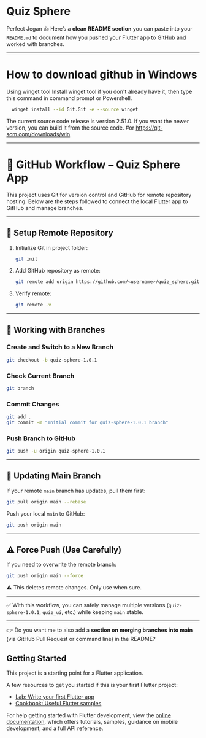 # Quiz Sphere

Perfect Jegan 👍 Here’s a **clean README section** you can paste into your `README.md` to document how you pushed your Flutter app to GitHub and worked with branches.

---
# How to download github in Windows

Using winget tool
Install winget tool if you don't already have it, then type this command in command prompt or Powershell.

 ```bash
   winget install --id Git.Git -e --source winget
 ```
The current source code release is version 2.51.0. If you want the newer version, you can build it from the source code.
#or
https://git-scm.com/downloads/win


---

# 📌 GitHub Workflow – Quiz Sphere App

This project uses Git for version control and GitHub for remote repository hosting. Below are the steps followed to connect the local Flutter app to GitHub and manage branches.

---

## 🚀 Setup Remote Repository

1. Initialize Git in project folder:

   ```bash
   git init
   ```

2. Add GitHub repository as remote:

   ```bash
   git remote add origin https://github.com/<username>/quiz_sphere.git
   ```

3. Verify remote:

   ```bash
   git remote -v
   ```

---

## 🌿 Working with Branches

### Create and Switch to a New Branch

```bash
git checkout -b quiz-sphere-1.0.1
```

### Check Current Branch

```bash
git branch
```

### Commit Changes

```bash
git add .
git commit -m "Initial commit for quiz-sphere-1.0.1 branch"
```

### Push Branch to GitHub

```bash
git push -u origin quiz-sphere-1.0.1
```

---

## 🔄 Updating Main Branch

If your remote `main` branch has updates, pull them first:

```bash
git pull origin main --rebase
```

Push your local `main` to GitHub:

```bash
git push origin main
```

---

## ⚠️ Force Push (Use Carefully)

If you need to overwrite the remote branch:

```bash
git push origin main --force
```

⚠️ This deletes remote changes. Only use when sure.

---

✅ With this workflow, you can safely manage multiple versions (`quiz-sphere-1.0.1`, `quiz_ui`, etc.) while keeping `main` stable.

---

👉 Do you want me to also add a **section on merging branches into main** (via GitHub Pull Request or command line) in the README?


## Getting Started

This project is a starting point for a Flutter application.

A few resources to get you started if this is your first Flutter project:

- [Lab: Write your first Flutter app](https://docs.flutter.dev/get-started/codelab)
- [Cookbook: Useful Flutter samples](https://docs.flutter.dev/cookbook)

For help getting started with Flutter development, view the
[online documentation](https://docs.flutter.dev/), which offers tutorials,
samples, guidance on mobile development, and a full API reference.
